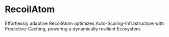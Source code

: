 # RecoilAtom
Effortlessly adaptive RecoilAtom optimizes Auto-Scaling-Infrastructure with Predictive-Caching, powering a dynamically resilient Ecosystem.
